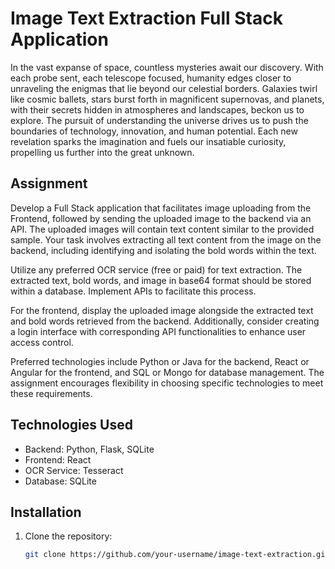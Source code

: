 # Image Text Extraction Full Stack Application

In the vast expanse of space, countless mysteries await our discovery. With each probe sent, each telescope focused, humanity edges closer to unraveling the enigmas that lie beyond our celestial borders. Galaxies twirl like cosmic ballets, stars burst forth in magnificent supernovas, and planets, with their secrets hidden in atmospheres and landscapes, beckon us to explore. The pursuit of understanding the universe drives us to push the boundaries of technology, innovation, and human potential. Each new revelation sparks the imagination and fuels our insatiable curiosity, propelling us further into the great unknown.

## Assignment

Develop a Full Stack application that facilitates image uploading from the Frontend, followed by sending the uploaded image to the backend via an API. The uploaded images will contain text content similar to the provided sample. Your task involves extracting all text content from the image on the backend, including identifying and isolating the bold words within the text.

Utilize any preferred OCR service (free or paid) for text extraction. The extracted text, bold words, and image in base64 format should be stored within a database. Implement APIs to facilitate this process.

For the frontend, display the uploaded image alongside the extracted text and bold words retrieved from the backend. Additionally, consider creating a login interface with corresponding API functionalities to enhance user access control.

Preferred technologies include Python or Java for the backend, React or Angular for the frontend, and SQL or Mongo for database management. The assignment encourages flexibility in choosing specific technologies to meet these requirements.

## Technologies Used

- Backend: Python, Flask, SQLite
- Frontend: React
- OCR Service: Tesseract
- Database: SQLite

## Installation

1. Clone the repository:
   ```sh
   git clone https://github.com/your-username/image-text-extraction.git
